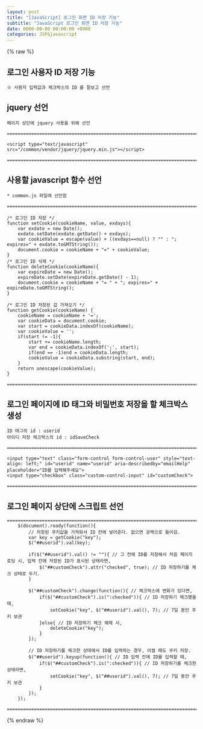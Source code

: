 ```yaml
---  
layout: post  
title: "[JavaScript] 로그인 화면 ID 저장 기능"  
subtitle: "JavaScript 로그인 화면 ID 저장 기능"  
date: 0000-00-00 00:00:00 +0900  
categories: JSP&javascript  
---  
```

{% raw %}  
## 로그인 사용자 ID 저장 기능  
  
	※ 사용자 입력값과 체크박스의 ID 를 잘보고 선언  
  
## jquery 선언  
	페이지 상단에 jquery 사용을 위해 선언  
  
	=====================================================================================================================================================  
  
	<script type="text/javascript" src="/common/vendor/jquery/jquery.min.js"></script>  
  
	=====================================================================================================================================================  
  
## 사용할 javascript 함수 선언  
  
	* common.js 파일에 선언함  
  
	=====================================================================================================================================================  
  
	/* 로그인 ID 저장 */  
	function setCookie(cookieName, value, exdays){  
		var exdate = new Date();  
		exdate.setDate(exdate.getDate() + exdays);  
		var cookieValue = escape(value) + ((exdays==null) ? "" : "; expires=" + exdate.toGMTString());  
		document.cookie = cookieName + "=" + cookieValue;  
	}  
	/* 로그인 ID 삭제 */  
	function deleteCookie(cookieName){  
		var expireDate = new Date();  
		expireDate.setDate(expireDate.getDate() - 1);  
		document.cookie = cookieName + "= " + "; expires=" + expireDate.toGMTString();  
	}  
  
	/* 로그인 ID 저장된 값 가져오기 */  
	function getCookie(cookieName) {  
		cookieName = cookieName + '=';  
		var cookieData = document.cookie;  
		var start = cookieData.indexOf(cookieName);  
		var cookieValue = '';  
		if(start != -1){  
			start += cookieName.length;  
			var end = cookieData.indexOf(';', start);  
			if(end == -1)end = cookieData.length;  
			cookieValue = cookieData.substring(start, end);  
		}  
		return unescape(cookieValue);  
	}  
  
	=====================================================================================================================================================  
  
## 로그인 페이지에 ID 태그와 비밀번호 저장을 할 체크박스 생성  
  
	ID 태그의 id : userid  
	아이디 저장 체크박스의 id : idSaveCheck  
  
	=====================================================================================================================================================  
  
	<input type="text" class="form-control form-control-user" style="text-align: left;" id="userid" name="userid" aria-describedby="emailHelp" placeholder="ID를 입력해주세요">  
	<input type="checkbox" class="custom-control-input" id="customCheck">  
  
	=====================================================================================================================================================  
  
## 로그인 페이지 상단에 스크립트 선언  
  
	=====================================================================================================================================================  
        $(document).ready(function(){  
            // 저장된 쿠키값을 가져와서 ID 칸에 넣어준다. 없으면 공백으로 들어감.  
            var key = getCookie("key");  
            $("##userid").val(key);  
  
            if($("##userid").val() != ""){ // 그 전에 ID를 저장해서 처음 페이지 로딩 시, 입력 칸에 저장된 ID가 표시된 상태라면,  
                $("##customCheck").attr("checked", true); // ID 저장하기를 체크 상태로 두기.  
            }  
  
            $("##customCheck").change(function(){ // 체크박스에 변화가 있다면,  
                if($("##customCheck").is(":checked")){ // ID 저장하기 체크했을 때,  
                    setCookie("key", $("##userid").val(), 7); // 7일 동안 쿠키 보관  
                }else{ // ID 저장하기 체크 해제 시,  
                    deleteCookie("key");  
                }  
            });  
  
            // ID 저장하기를 체크한 상태에서 ID를 입력하는 경우, 이럴 때도 쿠키 저장.  
            $("##userid").keyup(function(){ // ID 입력 칸에 ID를 입력할 때,  
                if($("##customCheck").is(":checked")){ // ID 저장하기를 체크한 상태라면,  
                    setCookie("key", $("##userid").val(), 7); // 7일 동안 쿠키 보관  
                }  
            });  
        });  
  
	=====================================================================================================================================================                                                                                                                                                                                                                                                                                                                                                                                                                                                                                                                                                                                                                                                                                                                                                                                                                                                                                                                                                                                                                                                                                                                                                                                                                                                                                                                                                                                                                                                                                                                                                                                                                                                                                                                                                                                                                                                                                                                                                                                                                                                                                                                                                                                                                                                                                                                                                                                                                                                                                                                                                                                                                                                                                                                                                                                                                                                                                                                                                                                                                                                                                                                                                                                                                                                                                                                                                                                                                                                                                                                                                                                                                                                                                                                                                                                                                                                                                                                                                                                                                                                                                                                                                                                        
{% endraw %}
